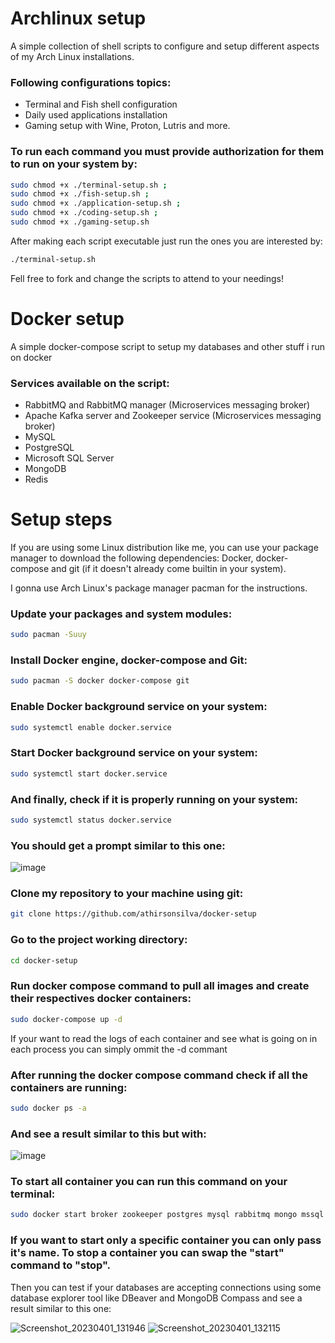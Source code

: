 # Archlinux setup
A simple collection of shell scripts to configure and setup different aspects of my Arch Linux installations.

### Following configurations topics:
- Terminal and Fish shell configuration
- Daily used applications installation
- Gaming setup with Wine, Proton, Lutris and more.

### To run each command you must provide authorization for them to run on your system by:
````bash
sudo chmod +x ./terminal-setup.sh ; 
sudo chmod +x ./fish-setup.sh ; 
sudo chmod +x ./application-setup.sh ; 
sudo chmod +x ./coding-setup.sh ; 
sudo chmod +x ./gaming-setup.sh
````

After making each script executable just run the ones you are interested by:

````bash
./terminal-setup.sh
````

Fell free to fork and change the scripts to attend to your needings!

# Docker setup
A simple docker-compose script to setup my databases and other stuff i run on docker

### Services available on the script: 

- RabbitMQ and RabbitMQ manager (Microservices messaging broker)
- Apache Kafka server and Zookeeper service (Microservices messaging broker)
- MySQL 
- PostgreSQL
- Microsoft SQL Server
- MongoDB
- Redis

# Setup steps

If you are using some Linux distribution like me, you can use your package manager to download the following dependencies: Docker, docker-compose and git (if it doesn't already come builtin in your system).

I gonna use Arch Linux's package manager pacman for the instructions.


### Update your packages and system modules:

````bash
sudo pacman -Suuy
````

### Install Docker engine, docker-compose and Git:

````bash
sudo pacman -S docker docker-compose git
````

### Enable Docker background service on your system: 
````bash
sudo systemctl enable docker.service
````

### Start Docker background service on your system:
````bash
sudo systemctl start docker.service
````

### And finally, check if it is properly running on your system:
````bash
sudo systemctl status docker.service
````

### You should get a prompt similar to this one:

![image](https://user-images.githubusercontent.com/84593887/229303530-7ea4dd4c-8a37-4038-bff9-6286220c7c6a.png)

### Clone my repository to your machine using git:

````bash
git clone https://github.com/athirsonsilva/docker-setup
````

### Go to the project working directory:

````bash
cd docker-setup
````

### Run docker compose command to pull all images and create their respectives docker containers:

````bash
sudo docker-compose up -d
````

If your want to read the logs of each container and see what is going on in each process you can simply ommit the -d commant

### After running the docker compose command check if all the containers are running:

````bash
sudo docker ps -a
````

### And see a result similar to this but with:

![image](https://user-images.githubusercontent.com/84593887/229304038-5cf979a0-efa7-4242-80b1-31cb6cff5fc7.png)

### To start all container you can run this command on your terminal:

````bash
sudo docker start broker zookeeper postgres mysql rabbitmq mongo mssql redis
````
### If you want to start only a specific container you can only pass it's name. To stop a container you can swap the "start" command to "stop".

Then you can test if your databases are accepting connections using some database explorer tool like DBeaver and MongoDB Compass and see a result similar to this one:

![Screenshot_20230401_131946](https://user-images.githubusercontent.com/84593887/229304204-40d46770-ea14-4401-b646-54b2cab218e9.png)
![Screenshot_20230401_132115](https://user-images.githubusercontent.com/84593887/229304207-3f4fb808-96fa-4644-a2a5-cb499c176a8d.png)

